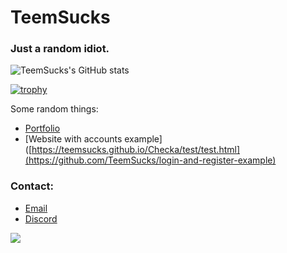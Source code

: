 # TeemSucks
### Just a random idiot.

![TeemSucks's GitHub stats](https://github-readme-stats.vercel.app/api?username=TeemSucks&theme=github_dark&show_icons=true)

[![trophy](https://github-profile-trophy.vercel.app/?username=TeemSucks&rank=SECRET,S,AAA,AA,A,B,C&theme=discord)](https://github.com/ryo-ma/github-profile-trophy)


Some random things:
- [Portfolio](https://teemsucks.github.io/portfolio)
- [Website with accounts example]([https://teemsucks.github.io/Checka/test/test.html](https://github.com/TeemSucks/login-and-register-example)

### Contact:
- [Email](mailto:CatboyEXE@cock.li)
- [Discord](https://discord.com/users/675492571203764236)

[![](https://visitcount.itsvg.in/api?id=TeemSucks&label=Profile%20Views&color=6&icon=0&pretty=true)](https://visitcount.itsvg.in)
